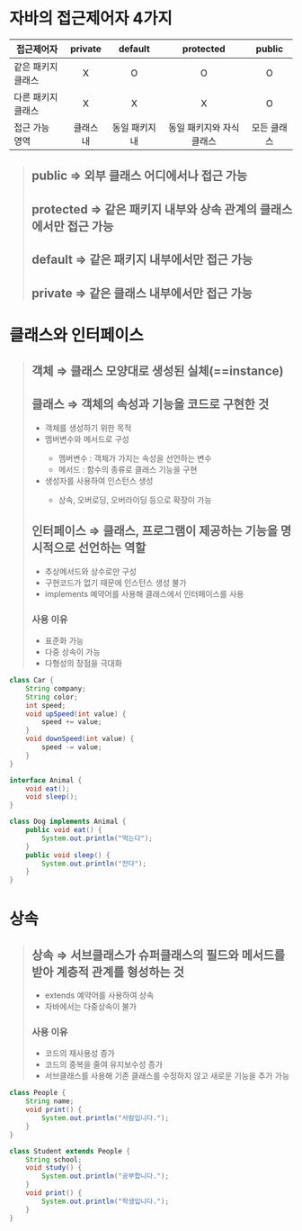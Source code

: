 <h1>자바의 접근제어자 4가지</h1>

| 접근제어자      | private | default  |   protected    | public |
|------------|:-------:|:--------:|:--------------:|:------:|
| 같은 패키지 클래스 |    X    |    O     |       O        |   O    |
| 다른 패키지 클래스 |    X    |    X     |       X        |   O    |
| 접근 가능 영역   |  클래스 내  | 동일 패키지 내 | 동일 패키지와 자식 클래스 | 모든 클래스 |
<blockquote>
<h2>public &Rightarrow; 외부 클래스 어디에서나 접근 가능</h2>
<h2>protected &Rightarrow; 같은 패키지 내부와 상속 관계의 클래스에서만 접근 가능</h2>
<h2>default &Rightarrow; 같은 패키지 내부에서만 접근 가능</h2>
<h2>private &Rightarrow; 같은 클래스 내부에서만 접근 가능</h2>
</blockquote>

<h1>클래스와 인터페이스</h1>
<blockquote>
<h2>객체 &Rightarrow; 클래스 모양대로 생성된 실체(==instance)</h2>
<h2>클래스 &Rightarrow; 객체의 속성과 기능을 코드로 구현한 것</h2>
<ul>
<li>객체를 생성하기 위한 목적</li>
<li>멤버변수와 메서드로 구성</li>
<ul>
<li>멤버변수 : 객체가 가지는 속성을 선언하는 변수</li>
<li>메서드 : 함수의 종류로 클래스 기능을 구현</li>
</ul>
<li>생성자를 사용하여 인스턴스 생성</li>
<ul>
<li>상속, 오버로딩, 오버라이딩 등으로 확장이 가능</li>
</ul>
</ul>
<h2>인터페이스 &Rightarrow; 클래스, 프로그램이 제공하는 기능을 명시적으로 선언하는 역할</h2>
<ul>
<li>추상메서드와 상수로만 구성</li>
<li>구현코드가 없기 때문에 인스턴스 생성 불가</li>
<li>implements 예약어를 사용해 클래스에서 인터페이스를 사용</li>
</ul>
<h3>사용 이유</h3>
<ul>
<li>표준화 가능</li>
<li>다중 상속이 가능</li>
<li>다형성의 장점을 극대화</li>
</ul>
</blockquote>

```java
class Car {
    String company;
    String color;
    int speed;
    void upSpeed(int value) {
        speed += value;
    }
    void downSpeed(int value) {
        speed -= value;
    }
}
```
```java
interface Animal {
    void eat();
    void sleep();
}
```
```java
class Dog implements Animal {
    public void eat() {
        System.out.println("먹는다");
    }
    public void sleep() {
        System.out.println("잔다");
    }
}
```
<h1>상속</h1>
<blockquote>
<h2>상속 &Rightarrow; 서브클래스가 슈퍼클래스의 필드와 메서드를 받아 계층적 관계를 형성하는 것</h2>
<ul>
<li>extends 예약어를 사용하여 상속</li>
<li>자바에서는 다중상속이 불가</li>
</ul>
<h3>사용 이유</h3>
<ul>
<li>코드의 재사용성 증가</li>
<li>코드의 중복을 줄여 유지보수성 증가</li>
<li>서브클래스를 사용해 기존 클래스를 수정하지 않고 새로운 기능을 추가 가능</li>
</ul>
</blockquote>

```java
class People {
    String name;
    void print() {
        System.out.println("사람입니다.");
    }
}
```
```java
class Student extends People {
    String school;
    void study() {
        System.out.println("공부합니다.");
    }
    void print() {
        System.out.println("학생입니다.");
    }
}
```


